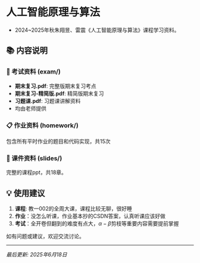 # 人工智能原理与算法
* 2024~2025年秋朱翔昱、雷震《人工智能原理与算法》课程学习资料。

## 📚 内容说明

### 📝 考试资料 (exam/)
- **期末复习.pdf**: 完整版期末复习考点
- **期末复习-精简版.pdf**: 精简版期末复习
- **习题课.pdf**: 习题课讲解资料
- 均由老师提供

### 📋 作业资料 (homework/)
包含所有平时作业的题目和代码实现，共15次

### 🎯 课件资料 (slides/)
完整的课程ppt，共18章。


## 💡 使用建议

1. **课程**: 教一002的全周大课，课程比较无聊，很好睡
2. **作业**：没怎么听课，作业基本抄的CSDN答案，认真听课应该好做
3. **考试**：全开卷但翻到的难度有点大，$\alpha-\beta$剪枝等重要内容需要提前掌握



如有问题或建议，欢迎交流讨论。

---
*最后更新: 2025年6月18日*
